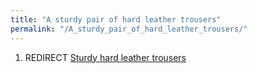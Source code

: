 ```yaml
---
title: "A sturdy pair of hard leather trousers"
permalink: "/A_sturdy_pair_of_hard_leather_trousers/"
---
```


1.  REDIRECT [Sturdy hard leather
    trousers](Sturdy_hard_leather_trousers "wikilink")